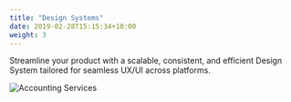 ```yaml
---
title: "Design Systems"
date: 2019-02-28T15:15:34+10:00
weight: 3
---
```


Streamline your product with a scalable, consistent, and efficient Design System tailored for seamless UX/UI across platforms.

![Accounting Services](https://s3-alpha.figma.com/hub/file/3672672768/d62f2f87-8aa6-4add-95c4-b0f0c949717d-cover.png)
